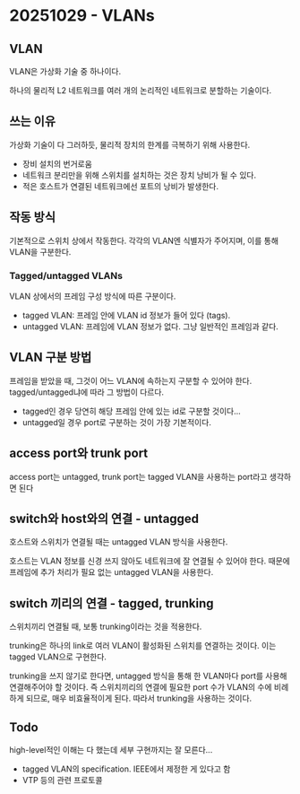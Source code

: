# 20251029 - VLANs

## VLAN

VLAN은 가상화 기술 중 하나이다.

하나의 물리적 L2 네트워크를 여러 개의 논리적인 네트워크로 분할하는 기술이다.

## 쓰는 이유

가상화 기술이 다 그러하듯, 물리적 장치의 한계를 극복하기 위해 사용한다.
- 장비 설치의 번거로움
- 네트워크 분리만을 위해 스위치를 설치하는 것은 장치 낭비가 될 수 있다.
- 적은 호스트가 연결된 네트워크에선 포트의 낭비가 발생한다.

## 작동 방식

기본적으로 스위치 상에서 작동한다.
각각의 VLAN엔 식별자가 주어지며, 이를 통해 VLAN을 구분한다.

### Tagged/untagged VLANs

VLAN 상에서의 프레임 구성 방식에 따른 구분이다.

- tagged VLAN: 프레임 안에 VLAN id 정보가 들어 있다 (tags).
- untagged VLAN: 프레임에 VLAN 정보가 없다. 그냥 일반적인 프레임과 같다.

## VLAN 구분 방법

프레임을 받았을 때, 그것이 어느 VLAN에 속하는지 구분할 수 있어야 한다.
tagged/untagged냐에 따라 그 방법이 다르다.

- tagged인 경우 당연히 해당 프레임 안에 있는 id로 구분할 것이다...
- untagged일 경우 port로 구분하는 것이 가장 기본적이다.

## access port와 trunk port

access port는 untagged, trunk port는 tagged VLAN을 사용하는 port라고 생각하면 된다

## switch와 host와의 연결 - untagged

호스트와 스위치가 연결될 때는 untagged VLAN 방식을 사용한다.

호스트는 VLAN 정보를 신경 쓰지 않아도 네트워크에 잘 연결될 수 있어야 한다.
때문에 프레임에 추가 처리가 필요 없는 untagged VLAN을 사용한다.

## switch 끼리의 연결 - tagged, trunking

스위치끼리 연결될 때, 보통 trunking이라는 것을 적용한다.

trunking은 하나의 link로 여러 VLAN이 활성화된 스위치를 연결하는 것이다.
이는 tagged VLAN으로 구현한다.

trunking을 쓰지 않기로 한다면, untagged 방식을 통해 한 VLAN마다 port를 사용해 연결해주어야 할 것이다.
즉 스위치끼리의 연결에 필요한 port 수가 VLAN의 수에 비례하게 되므로, 매우 비효율적이게 된다.
따라서 trunking을 사용하는 것이다.

## Todo

high-level적인 이해는 다 했는데 세부 구현까지는 잘 모른다...
- tagged VLAN의 specification. IEEE에서 제정한 게 있다고 함
- VTP 등의 관련 프로토콜
